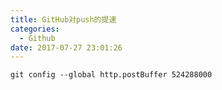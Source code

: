 ```yaml
---
title: GitHub对push的提速
categories:
  - Github
date: 2017-07-27 23:01:26
---
```

```html
git config --global http.postBuffer 524288000
```